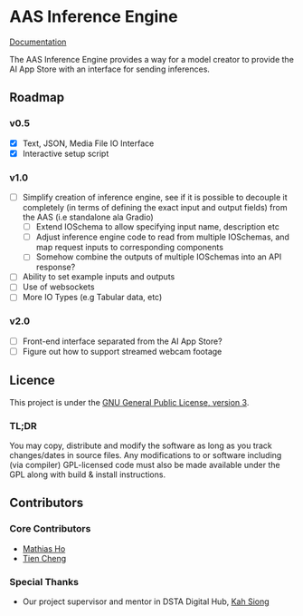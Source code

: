 # AAS Inference Engine

[Documentation](https://ai-app-store.readthedocs.io/projects/inference-engine/en/latest/)

The AAS Inference Engine provides a way for a model creator to provide the AI App Store with an interface for sending inferences. 

## Roadmap

### v0.5
- [x] Text, JSON, Media File IO Interface
- [x] Interactive setup script

### v1.0
- [ ] Simplify creation of inference engine, see if it is possible to decouple it completely (in terms of defining the exact input and output fields) from the AAS (i.e standalone ala Gradio)
    - [ ] Extend IOSchema to allow specifying input name, description etc
    - [ ] Adjust inference engine code to read from multiple IOSchemas, and map request inputs to corresponding components
    - [ ] Somehow combine the outputs of multiple IOSchemas into an API response?
- [ ] Ability to set example inputs and outputs
- [ ] Use of websockets 
- [ ] More IO Types (e.g Tabular data, etc)

### v2.0
- [ ] Front-end interface separated from the AI App Store?
- [ ] Figure out how to support streamed webcam footage
## Licence

This project is under the [GNU General Public License, version 3](https://www.gnu.org/licenses/gpl-3.0.en.html).

### TL;DR

You may copy, distribute and modify the software as long as you track changes/dates in source files. Any modifications to or software including (via compiler) GPL-licensed code must also be made available under the GPL along with build & install instructions.

## Contributors

### Core Contributors

- [Mathias Ho](https://github.com/OrionSolaris)
- [Tien Cheng](https://github.com/Tien-Cheng)

### Special Thanks

- Our project supervisor and mentor in DSTA Digital Hub, [Kah Siong](https://github.com/jax79sg)
